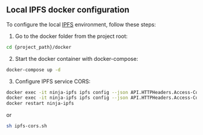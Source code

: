 ## Local IPFS docker configuration

To configure the local [IPFS](https://en.wikipedia.org/wiki/InterPlanetary_File_System) environment, follow these steps:

1. Go to the docker folder from the project root:

```sh
cd {project_path}/docker
```

2. Start the docker container with docker-compose:

```sh
docker-compose up -d
```

3. Configure IPFS service CORS:

```sh
docker exec -it ninja-ipfs ipfs config --json API.HTTPHeaders.Access-Control-Allow-Origin '["*"]'
docker exec -it ninja-ipfs ipfs config --json API.HTTPHeaders.Access-Control-Allow-Methods '["PUT", "GET", "POST"]'
docker restart ninja-ipfs
```

or

```sh
sh ipfs-cors.sh
```
